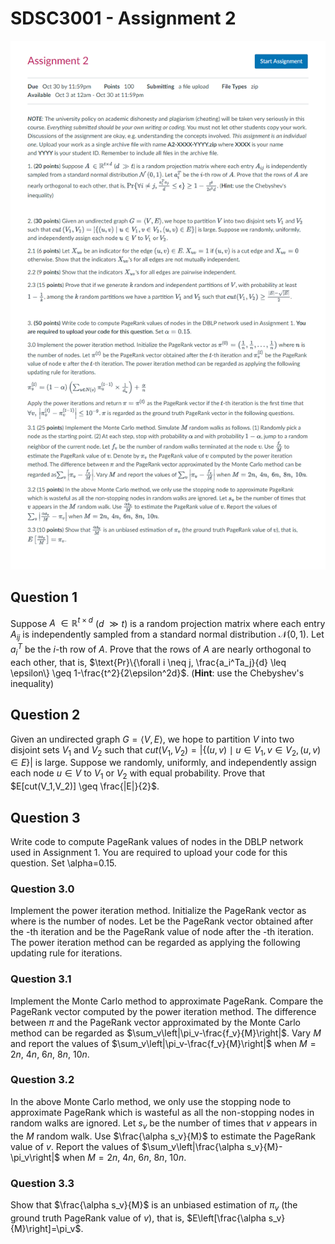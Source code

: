 # SDSC3001 - Assignment 2

![Assignment_2](./SDSC3001%20-%20Assignment%202.png)

## Question 1

Suppose $A\:\in\mathbb{R}^{t\times d}$ ($d\:\gg t$) is a random projection matrix where each entry $A_{ij}$ is independently sampled from a standard normal distribution $\mathcal{N}\left(0,1\right)$. Let $a_i^T$ be the $i$-th row of $A$. Prove that the rows of $A$ are nearly orthogonal to each other, that is, $\text{Pr}\{\forall i \neq j, \frac{a_i^Ta_j}{d} \leq \epsilon\} \geq 1-\frac{t^2}{2\epsilon^2d}$.
(**Hint**: use the Chebyshev's inequality)

## Question 2

Given an undirected graph $G=\langle V,E\rangle$, we hope to partition $V$ into two disjoint sets $V_1$ and $V_2$ such that $cut\left(V_1,V_2\right)=\left|\{(u,v)\mid u \in V_1, v \in V_2, (u,v) \in E\}\right|$ is large. Suppose we randomly, uniformly, and independently assign each node $u\in V$ to $V_1$ or $V_2$ with equal probability. Prove that $E[cut(V_1,V_2)] \geq \frac{|E|}{2}$.

## Question 3

Write code to compute PageRank values of nodes in the DBLP network used in Assignment 1. You are required to upload your code for this question. Set \alpha=0.15.

### Question 3.0

Implement the power iteration method. Initialize the PageRank vector as
 where
 is the number of nodes. Let
 be the PageRank vector obtained after the
-th iteration and
 be the PageRank value of node
 after the
-th iteration. The power iteration method can be regarded as applying the following updating rule for iterations.

### Question 3.1

Implement the Monte Carlo method to approximate PageRank. Compare the PageRank vector computed by the power iteration method. The difference between $\pi$ and the PageRank vector approximated by the Monte Carlo method can be regarded as $\sum_v\left|\pi_v-\frac{f_v}{M}\right|$. Vary $M$ and report the values of $\sum_v\left|\pi_v-\frac{f_v}{M}\right|$ when $M=2n,\:4n,\:6n,\:8n,\:10n$.

### Question 3.2

In the above Monte Carlo method, we only use the stopping node to approximate PageRank which is wasteful as all the non-stopping nodes in random walks are ignored. Let $s_v$ be the number of times that $v$ appears in the $M$ random walk. Use $\frac{\alpha s_v}{M}$ to estimate the PageRank value of $v$. Report the values of $\sum_v\left|\frac{\alpha s_v}{M}-\pi_v\right|$ when $M=2n,\:4n,\:6n,\:8n,\:10n$.

### Question 3.3

Show that $\frac{\alpha s_v}{M}$ is an unbiased estimation of $\pi_v$ (the ground truth PageRank value of $v$), that is, $E\left[\frac{\alpha s_v}{M}\right]=\pi_v$.
